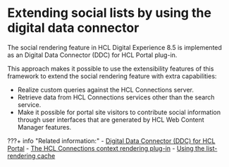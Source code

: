 # Extending social lists by using the digital data connector

The social rendering feature in HCL Digital Experience 8.5 is implemented as an Digital Data Connector \(DDC\) for HCL Portal plug-in.

This approach makes it possible to use the extensibility features of this framework to extend the social rendering feature with extra capabilities:

-   Realize custom queries against the HCL Connections server.
-   Retrieve data from HCL Connections services other than the search service.
-   Make it possible for portal site visitors to contribute social information through user interfaces that are generated by HCL Web Content Manager features.

<!--
-   **[The social rendering Digital Data Connector plug-in](../social/soc_rendr_bean_lst_prvdr.md)**  
To implement the HCL Connections data integration, the social rendering feature in HCL Digital Experience 8.5 uses a custom Digital Data Connector \(DDC\) for HCL Portal plug-in.
-   **[Implementing custom HCL Connections queries](../social/soc_rendr_implmt_cust_conn_qurs.md)**  
HCL Connections provides a comprehensive remote API. You can use this API to access social data through Atom feeds.
-   **[Dynamic HCL Connections source URL construction](../social/soc_rendr_dyn_conn_srcurl_cnstrct.md)**  
To dynamically construct HCL Connections query URLs, you can use the \[Plugin:ConnectionsContext\] and \[Plugin:ResourceURL\].
-   **[Organizing your custom HCL Connections queries](../social/soc_rendr_org_cust_conn_qurs.md)**  
For the different query URLs that you want to use, you can create multiple dynamic or static HCL Connections query URL components. For convenient use of these query URL components, you can create a generic authoring template for all list definitions that you want to build from those queries.
--->

???+ info "Related information:"
    - [Digital Data Connector \(DDC\) for HCL Portal](../../../extend_dx/ddc/index.md)
    - [The HCL Connections context rendering plug-in](../../../manage_content/wcm/wcm_artifacts/tags/creating_web_content_tags/creating_plugin_tag/connector_plugins/soc_rendr_conn_context_plgn.md)
    - [Using the list-rendering cache](../../../manage_content/wcm/wcm_artifacts/tags/creating_web_content_tags/creating_plugin_tag/connector_plugins/plrf_tune_markup_chache.md)

